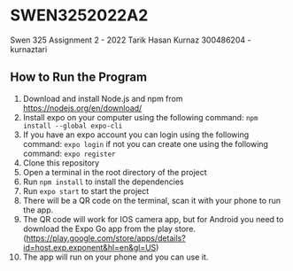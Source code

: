 # SWEN3252022A2
Swen 325 Assignment 2 - 2022
Tarik Hasan Kurnaz
300486204 - kurnaztari


## How to Run the Program

1. Download and install Node.js and npm from https://nodejs.org/en/download/
2. Install expo on your computer using the following command:
```npm install --global expo-cli```
3. If you have an expo account you can login using the following command:
```expo login``` if not you can create one using the following command:
```expo register```
4. Clone this repository
5. Open a terminal in the root directory of the project
6. Run `npm install` to install the dependencies
7. Run `expo start` to start the project
8. There will be a QR code on the terminal, scan it with your phone to run the app. 
9. The QR code will work for IOS camera app, but for Android you need to download the Expo Go app from the play store. (https://play.google.com/store/apps/details?id=host.exp.exponent&hl=en&gl=US)
10. The app will run on your phone and you can use it.